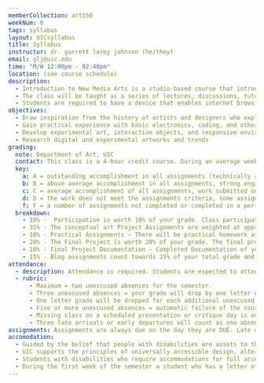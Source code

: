 ```yaml
---
memberCollection: art150
weekNum: 0
tags: syllabus
layout: UICsyllabus
title: Syllabus
instructor: dr. garrett laroy johnson (he/they)
email: glj@uic.edu
time: "M/W 12:00pm - 02:40pm"
location: (see course schedule)
description:
  - Introduction to New Media Arts is a studio-based course that introduces theories and practices in new media art forms along with hands on workshops of creative computing, circuitry design, basic to intermediate electronics, and technological interactivity. Students will learn to use computer programming to create interactive sound, light, and environmental interfaces using an array of native applications to device art (microcontrollers such as the Circuit Playground Express). This course also adopts strategies for scientific inquiry from an artistic lens as well introduces current and historical new media artists through lectures presenting history, theory, and contemporary practices of new media artworks.
  - The class will be taught as a series of lectures, discussions, tutorials, project work, and student critiques.
  - Students are required to have a device that enables internet browsing and downloading large files.
objectives:
  - Draw inspiration from the history of artists and designers who explore ideas and applications of interactivity
  - Gain practical experience with basic electronics, coding, and other techniques related to digital art production
  - Develop experimental art, interactive objects, and responsive environment projects based on conceptual assignments
  - Research digital and experimental artworks and trends
grading:
  note: Department of Art, UIC
  contact: This class is a 4-hour credit course. During an average week, you will be expected to spend 3-5 hours on homework per class. Homework will primarily consist of assignment completions, project development, project documentation, and written assignments. See the UIC Contact / Credit hour policy for a detailed explanation for how homework time is calculated on a per-credit-hour basis.
  key:
    a: A = outstanding accomplishment in all assignments (technically and conceptually), excellent engagement with ideas and materials, excellent participation in classroom community (vocal, inquisitive, and ALWAYS thoughtful), full attendance, exceptional progress in artistic process
    b: B = above average accomplishment in all assignments, strong engagement with ideas and materials, work falls short of fully embodying the initial conceptual or formal impetus. during class, you are invested when you choose, but lack the rigor to ALWAYS be present in class. full attendance and above average progress
    c: C = average accomplishment of all assignments, work submitted on time, some engagement with ideas and materials, some participation in classroom community, full attendance, average progress, Student shows lack of motivation and interest in thoroughly developing their skills as an artist, student, and citizen.
    d: D = the work does not meet the assignments criteria, some assignments not completed or completed in a perfunctory manner, little engagement with ideas and materials, irregular or damaging participation in classroom community, irregular attendance, minimal progress
    f: F = a number of assignments not completed or completed in a perfunctory manner, little or no evidence of engagement with ideas and materials, lack of participation in classroom community, failure to arrive prepared for class routinely, irregular attendance, little or no evidence of progress
  breakdown:
    - 10% -  Participation is worth 10% of your grade. Class participation includes lab time, workshops, critiques, discussions, and overall active engagement in class.
    - 35% - The conceptual art Project Assignments are weighted at approximately 35% of the total grade. These assignments will be discussed in class and will be posted on the course website with adequate time for completion. These include major assignments geared towards helping you gain technical skills and to broadening your understanding of new media arts.
    - 10% - Practical Assignments – There will be practical homework assignments to help you gain technical skills. They are worth 10% collectively.
    - 20% - The Final Project is worth 20% of your grade. The final project will consist of an artistic work or installation of your choice, utilizing the skills obtained in lab exercises and inspired by course content. Please see the homework and assignments section for my details.
    - 10% - Final Project Documentation – Completed Documentation of your final project uploaded to the class Blog.
    - 15% - Blog assignments count towards 15% of your total grade and are graded upon the insight in your writing and your overall understanding and resourcefulness of the information given. Each week we will look at several new media artists and projects and you will be asked to submit a short one-paragraph response about a specific topic (TBD weekly by the instructor) to the class blog. Feel free to use the blog for things other than just required weekly responses. The class blog is a place meant for you to share your ideas about class topics, resources, collaborative ideas, and interesting projects that you might come across. I will email you a link to join the class blog, be sure to accept the invitation so you can post your weekly responses if you have any problems please let me know.
attendance:
  - description: Attendance is required. Students are expected to attend all classes and be present for the full duration of each class. In class time is for instruction. When possible, instructors will make time for students to work independently on projects. Unless special permission is granted by the instructor, students are required to remain in class during this independent work time. Announcements and directions will be given at the beginning of class so it is important that you arrive on time. Absences, late arrivals, and leaving class early will reflect negatively on your grade. Communicate with your instructors if there are serious or extenuating circumstances that prevent you from arriving on time or from participating fully. Be prepared to present a doctor’s note if an absence is due to illness.
  - rubric:
      - Maximum = two unexcused absences for the semester.
      - Three unexcused absences = your grade will drop by one letter grade.
      - One letter grade will be dropped for each additional unexcused absence.
      - Five or more unexcused absences = automatic failure of the course.
      - Missing class on a scheduled presentation or critique day is equivalent to not having your work ready. - It will result in a failing grade for that assignment.
      - Three late arrivals or early departures will count as one absence.
assignments: Assignments are always due on the day they are DUE. Late work is not acceptable because of the fact that in-class activities are often closely tied to sharing and discussing assignments. Late work undermines your own learning as well as the learning community of the class as a whole.
accomodation:
  - Guided by the belief that people with disabilities are assets to the University, UIC is committed to full inclusion and participation of people with disabilities in all aspects of university life. We seek to provide an academic, social, and physical environment that makes disabled people integral to the diversity of perspectives that is vital to an academic community.
  - UIC supports the principles of universally accessible design, alternative communication formats, and the expression of disability community and pride. At all levels of the University, UIC promotes equal opportunity, fair treatment, and the elimination of barriers for qualified individuals with disabilities.
  - Students with disabilities who require accommodations for full access and participation in UIC Programs must be registered with the Disability Resource Center (DRC). Please contact DRC at (312) 413-2183 (voice) or (312) 413- 0123 (TDD).
  - During the first week of the semester a student who has a letter of accommodation (LOA) for any type of disability MUST schedule a meeting with their instructor(s) so that you may create + agree upon a clear plan for implementing accommodations.
---
```

